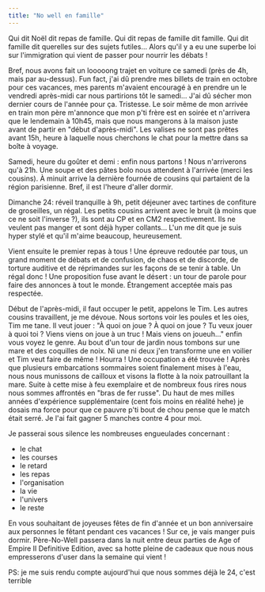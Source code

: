 ```yaml
---
title: "No well en famille"
---
```


Qui dit Noël dit repas de famille. Qui dit repas de famille dit famille. Qui dit famille dit querelles sur des sujets futiles... Alors qu'il y a eu une superbe loi sur l'immigration qui vient de passer pour nourrir les débats !

Bref, nous avons fait un looooong trajet en voiture ce samedi (près de 4h, mais par au-dessus). Fun fact, j'ai dû prendre mes billets de train en octobre pour ces vacances, mes parents m'avaient encouragé à en prendre un le vendredi après-midi car nous partirions tôt le samedi... J'ai dû sécher mon dernier cours de l'année pour ça. Tristesse. Le soir même de mon arrivée en train mon père m'annonce que mon p'ti frère est en soirée et n'arrivera que le lendemain à 10h45, mais que nous mangerons à la maison juste avant de partir en "début d'après-midi". Les valises ne sont pas prêtes avant 15h, heure à laquelle nous cherchons le chat pour la mettre dans sa boîte à voyage.

Samedi, heure du goûter et demi : enfin nous partons ! Nous n'arriverons qu'à 21h. Une soupe et des pâtes bolo nous attendent à l'arrivée (merci les cousins). À minuit arrive la dernière fournée de cousins qui partaient de la région parisienne. Bref, il est l'heure d'aller dormir.

Dimanche 24: réveil tranquille à 9h, petit déjeuner avec tartines de confiture de groseilles, un régal. Les petits cousins arrivent avec le bruit (à moins que ce ne soit l'inverse ?), ils sont au CP et en CM2 respectivement. Ils ne veulent pas manger et sont déjà hyper collants... L'un me dit que je suis hyper stylé et qu'il m'aime beaucoup, heureusement.

Vient ensuite le premier repas à tous ! Une épreuve redoutée par tous, un grand moment de débats et de confusion, de chaos et de discorde, de torture auditive et de réprimandes sur les façons de se tenir à table. Un régal donc ! Une proposition fuse avant le désert : un tour de parole pour faire des annonces à tout le monde. Étrangement acceptée mais pas respectée.

Début de l'après-midi, il faut occuper le petit, appelons le Tim. Les autres cousins travaillent, je me dévoue. Nous sortons voir les poules et les oies, Tim me tane. Il veut jouer : "À quoi on joue ? À quoi on joue ? Tu veux jouer à quoi toi ? Viens viens on joue à un truc ! Mais viens on joueuh..." enfin vous voyez le genre. Au bout d'un tour de jardin nous tombons sur une mare et des coquilles de noix. Ni une ni deux j'en transforme une en voilier et Tim veut faire de même ! Hourra ! Une occupation a été trouvée ! Après que plusieurs embarcations sommaires soient finalement mises à l'eau, nous nous munissons de cailloux et visons la flotte à la noix patrouillant la mare. Suite à cette mise à feu exemplaire et de nombreux fous rires nous nous sommes affrontés en "bras de fer russe". Du haut de mes milles années d'expérience supplémentaire (cent fois moins en réalité hehe) je dosais ma force pour que ce pauvre p'ti bout de chou pense que le match était serré. Je l'ai fait gagner 5 manches contre 4 pour moi.

Je passerai sous silence les nombreuses engueulades concernant :
- le chat
- les courses
- le retard
- les repas
- l'organisation 
- la vie
- l'univers
- le reste

En vous souhaitant de joyeuses fêtes de fin d'année et un bon anniversaire aux personnes le fêtant pendant ces vacances !
Sur ce, je vais manger puis dormir. Père-No-Well passera dans la nuit entre deux parties de Age of Empire II Definitive Edition, avec sa hotte pleine de cadeaux que nous nous empresserons d'user dans la semaine qui vient !

PS: je me suis rendu compte aujourd'hui que nous sommes déjà le 24, c'est terrible